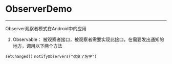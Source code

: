 # ObserverDemo
---
Observer观察者模式在Android中的应用

 1. Observable：
 被观察者接口，被观察者需要实现此接口，在需要发出通知的地方，调用以下两个方法
 
`setChanged()`
`notifyObservers("改变了名字")`
